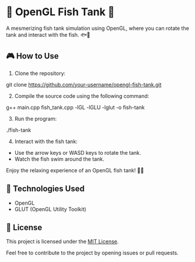 # 🐠 OpenGL Fish Tank 🌊

A mesmerizing fish tank simulation using OpenGL, where you can rotate the tank and interact with the fish. 🐟🐠

## 🎮 How to Use

1. Clone the repository:

git clone https://github.com/your-username/opengl-fish-tank.git


2. Compile the source code using the following command:

g++ main.cpp fish_tank.cpp -lGL -lGLU -lglut -o fish-tank

3. Run the program:

./fish-tank


4. Interact with the fish tank:
- Use the arrow keys or WASD keys to rotate the tank.
- Watch the fish swim around the tank.

Enjoy the relaxing experience of an OpenGL fish tank! 🐠💦

## 🚀 Technologies Used

- OpenGL
- GLUT (OpenGL Utility Toolkit)

## 📝 License

This project is licensed under the [MIT License](LICENSE).

Feel free to contribute to the project by opening issues or pull requests. 